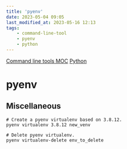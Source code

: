 ```yaml
---
title: 'pyenv'
date: 2023-05-04 09:05
last_modified_at: 2023-05-16 12:13
tags:
    - command-line-tool
    - pyenv
    - python
---
```


[Command line tools MOC](Command%20line%20tools%20MOC.md)
[Python](Python.md)

# pyenv

## Miscellaneous

```shell
# Create a pyenv virtualenv based on 3.8.12.
pyenv virtualenv 3.8.12 new_venv

# Delete pyenv virtualenv.
pyenv virtualenv-delete env_to_delete
```
